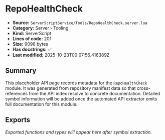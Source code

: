 # RepoHealthCheck

- **Source:** `ServerScriptService/Tools/RepoHealthCheck.server.lua`
- **Category:** Server › Tooling
- **Kind:** ServerScript
- **Lines of code:** 201
- **Size:** 9098 bytes
- **Has docstrings:** ✅
- **Last modified:** 2025-10-23T00:07:56.416389Z

## Summary

This placeholder API page records metadata for the `RepoHealthCheck` module. It was generated
from repository manifest data so that cross-references from the API index resolve to
concrete documentation. Detailed symbol information will be added once the automated
API extractor emits full documentation for this module.

## Exports

_Exported functions and types will appear here after symbol extraction._
